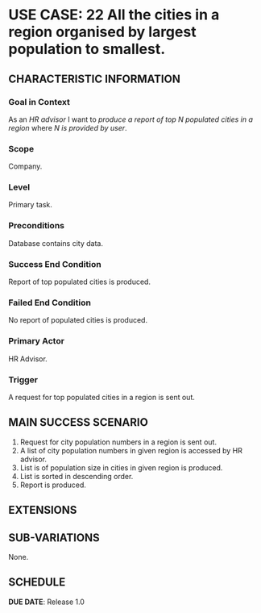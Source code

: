 # USE CASE: 22 All the cities in a region organised by largest population to smallest.
## CHARACTERISTIC INFORMATION

### Goal in Context

As an *HR advisor* I want to *produce a report of top N populated cities in a region* where *N is provided by user*.

### Scope

Company.

### Level

Primary task.

### Preconditions

Database contains city data.

### Success End Condition

Report of top populated cities is produced.

### Failed End Condition

No report of populated cities is produced.

### Primary Actor

HR Advisor.

### Trigger

A request for top populated cities in a region is sent out.

## MAIN SUCCESS SCENARIO

1. Request for city population numbers in a region is sent out.
2. A list of city population numbers in given region is accessed by HR advisor.
3. List is of population size in cities in given region is produced.
4. List is sorted in descending order.
5. Report is produced.

## EXTENSIONS

## SUB-VARIATIONS

None.

## SCHEDULE

**DUE DATE**: Release 1.0
